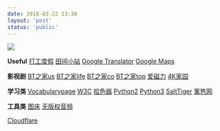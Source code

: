```yaml
---
date: 2018-02-22 13:30
layout: 'post'
status: 'public'
---
```

![](https://cdn.pixabay.com/photo/2020/01/20/20/58/building-4781384_1280.jpg)

**Useful**
[打工度假](http://www.whver.net/)
[田间小站](https://www.tianfateng.cn/)
[Google Translator](https://translate.google.com/)
[Google Maps](https://www.google.com/maps)

**影视剧**
[BT之家us](https://www.btbtt.us)
[BT之家life](https://www.btbtt.life)
[BT之家co](https://www.btbtt.co)
[BT之家top](https://www.btbtt.top)
[爱磁力](http://www.aicili.pw/)
[4K家园](https://www.4kjia.com)

**学习类**
[Vocabularypage](http://www.vocabularypage.com)
[W3C](https://www.w3school.com.cn/index.html)
[拾色器](https://www.w3cschool.cn/tools/index?name=cpicker)
[Python2](https://www.runoob.com/python/python-tutorial.html)
[Python3](https://www.runoob.com/python3/python3-tutorial.html)
[SaltTiger](https://salttiger.com)
[篱笆网](https://www.liba.com)

**工具类**
[图床](https://sm.ms/)
[无版权音频]()


[Cloudflare](https://dash.cloudflare.com)